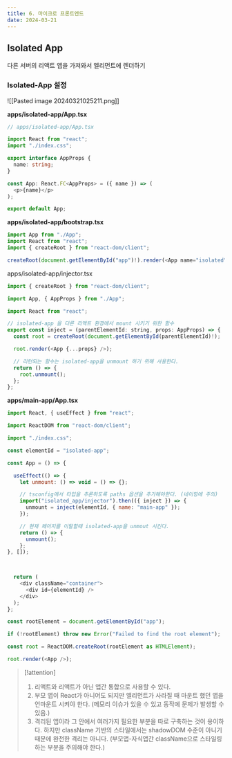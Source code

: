 ```yaml
---
title: 6. 마이크로 프론트엔드
date: 2024-03-21
---
```

## Isolated App
다른 서버의 리액트 앱을 가져와서 엘리먼트에 렌더하기

### Isolated-App 설정
![[Pasted image 20240321025211.png]]

**apps/isolated-app/App.tsx**
```ts
// apps/isolated-app/App.tsx

import React from "react";
import "./index.css";

export interface AppProps {
  name: string;
}

const App: React.FC<AppProps> = ({ name }) => (
  <p>{name}</p>
);

export default App;
```

**apps/isolated-app/bootstrap.tsx**
```js
import App from "./App";
import React from "react";
import { createRoot } from "react-dom/client";

createRoot(document.getElementById("app")!).render(<App name="isolated" />);
```

apps/isolated-app/injector.tsx
```js
import { createRoot } from "react-dom/client";

import App, { AppProps } from "./App";

import React from "react";

// isolated-app 을 다른 리액트 환경에서 mount 시키기 위한 함수
export const inject = (parentElementId: string, props: AppProps) => {
  const root = createRoot(document.getElementById(parentElementId)!);

  root.render(<App {...props} />);

  // 리턴되는 함수는 isolated-app을 unmount 하기 위해 사용한다.
  return () => {
    root.unmount();
  };
};
```

**apps/main-app/App.tsx**
```js
import React, { useEffect } from "react";

import ReactDOM from "react-dom/client";

import "./index.css";  

const elementId = "isolated-app";

const App = () => {

  useEffect(() => {
    let unmount: () => void = () => {};

    // tsconfig에서 타입을 추론하도록 paths 옵션을 추가해야한다. (네이밍에 주의)
    import("isolated_app/injector").then(({ inject }) => {
      unmount = inject(elementId, { name: "main-app" });
    });

	// 현재 페이지를 이탈할때 isolated-app을 unmout 시킨다.
    return () => {
      unmount();
    };
}, []);

  

  return (
    <div className="container">
      <div id={elementId} />
    </div>
  );
};

const rootElement = document.getElementById("app");

if (!rootElement) throw new Error("Failed to find the root element");

const root = ReactDOM.createRoot(rootElement as HTMLElement);

root.render(<App />);
```

> [!attention]
> 1. 리액트와 리액트가 아닌 앱간 통합으로 사용할 수 있다.
> 2. 부모 앱이 React가 아니어도 되지만 엘리먼트가 사라질 때 마운트 했던 앱을 언마운트 시켜야 한다.
>    (메모리 이슈가 있을 수 있고 동작에 문제가 발생할 수 있음.)
> 3. 격리된 앱이라 그 안에서 여러가지 필요한 부분을 따로 구축하는 것이 용이하다. 하지만 className 기반의 스타일에서는 shadowDOM 수준이 아니기 때문에 완전한 격리는 아니다. 
>    (부모앱-자식앱간 className으로 스타일링 하는 부분을 주의해야 한다.)

